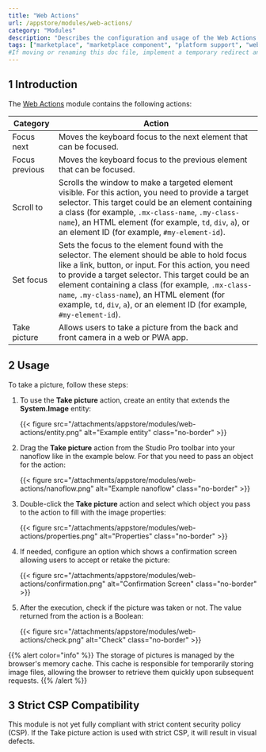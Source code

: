 ```yaml
---
title: "Web Actions"
url: /appstore/modules/web-actions/
category: "Modules"
description: "Describes the configuration and usage of the Web Actions module, which is available in the Mendix Marketplace."
tags: ["marketplace", "marketplace component", "platform support", "web actions"]
#If moving or renaming this doc file, implement a temporary redirect and let the respective team know they should update the URL in the product. See Mapping to Products for more details.
---
```


## 1 Introduction

The [Web Actions](https://marketplace.mendix.com/link/component/114337/) module contains the following actions:

| Category | Action |
| --- | --- |
| Focus next | Moves the keyboard focus to the next element that can be focused. |
| Focus previous | Moves the keyboard focus to the previous element that can be focused. |
| Scroll to | Scrolls the window to make a targeted element visible. For this action, you need to provide a target selector. This target could be an element containing a class (for example, `.mx-class-name`, `.my-class-name`), an HTML element (for example, `td`, `div`, `a`), or an element ID (for example, `#my-element-id`).  |
| Set focus | Sets the focus to the element found with the selector. The element should be able to hold focus like a link, button, or input. For this action, you need to provide a target selector. This target could be an element containing a class (for example, `.mx-class-name`, `.my-class-name`), an HTML element (for example, `td`, `div`, `a`), or an element ID (for example, `#my-element-id`). |
| Take picture | Allows users to take a picture from the back and front camera in a web or PWA app. |

## 2 Usage

To take a picture, follow these steps:

1. To use the **Take picture** action, create an entity that extends the **System.Image** entity:

    {{< figure src="/attachments/appstore/modules/web-actions/entity.png" alt="Example entity" class="no-border" >}}

2. Drag the **Take picture** action from the Studio Pro toolbar into your nanoflow like in the example below. For that you need to pass an object for the action:

    {{< figure src="/attachments/appstore/modules/web-actions/nanoflow.png" alt="Example nanoflow" class="no-border" >}}

3. Double-click the **Take picture** action and select which object you pass to the action to fill with the image properties:

    {{< figure src="/attachments/appstore/modules/web-actions/properties.png" alt="Properties" class="no-border" >}}

4. If needed, configure an option which shows a confirmation screen allowing users to accept or retake the picture:

    {{< figure src="/attachments/appstore/modules/web-actions/confirmation.png" alt="Confirmation Screen" class="no-border" >}}

5. After the execution, check if the picture was taken or not. The value returned from the action is a Boolean:

    {{< figure src="/attachments/appstore/modules/web-actions/check.png" alt="Check" class="no-border" >}}

{{% alert color="info" %}}
The storage of pictures is managed by the browser's memory cache. This cache is responsible for temporarily storing image files, allowing the browser to retrieve them quickly upon subsequent requests.
{{% /alert %}}

## 3 Strict CSP Compatibility

This module is not yet fully compliant with strict content security policy (CSP). If the Take picture action is used with strict CSP, it will result in visual defects.

